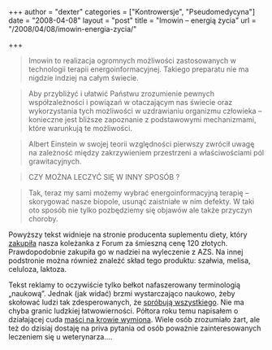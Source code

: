 +++
author = "dexter"
categories = ["Kontrowersje", "Pseudomedycyna"]
date = "2008-04-08"
layout = "post"
title = "Imowin – energią życia"
url = "/2008/04/08/imowin-energia-zycia/"

+++

> Imowin to realizacja ogromnych możliwości zastosowanych w technologii terapii energoinformacyjnej. Takiego preparatu nie ma nigdzie indziej na całym świecie.
  
> Aby przybliżyć i ułatwić Państwu zrozumienie pewnych współzależności i powiązań w otaczającym nas świecie oraz wykorzystania tych możliwości w uzdrawianiu organizmu człowieka &#8211; konieczne jest bliższe zapoznanie z podstawowymi mechanizmami, które warunkują te możliwości.
  
> Albert Einstein w swojej teorii względności pierwszy zwrócił uwagę na zależność między zakrzywieniem przestrzeni a właściwościami pól grawitacyjnych.
  
> CZY MOŻNA LECZYĆ SIĘ W INNY SPOSÓB ?
  
> Tak, teraz my sami możemy wybrać energoinformacyjną terapię &#8211; skorygować nasze biopole, usunąć zaistniałe w nim defekty. W taki oto sposób nie tylko pozbędziemy się objawów ale także przyczyn choroby.

Powyższy tekst widnieje na stronie producenta suplementu diety, który [zakupiła][1] nasza koleżanka z Forum za śmieszną cenę 120 złotych. Prawdopodobnie zakupiła go w nadziei na wyleczenie z AZS. Na innej podstronie można również znaleźć skład tego produktu: szałwia, melisa, celuloza, laktoza.

Tekst reklamy to oczywiście tylko bełkot nafaszerowany terminologią &#8222;naukową&#8221;. Jednak (jak widać) brzmi wystarczająco naukowo, żeby skołować ludzi tak zdesperowanych, że [spróbują wszystkiego][2]. Nie ma chyba granic ludzkiej łatwowierności. Półtora roku temu napisałem o działającej cuda [maści na krowie wymiona][3]. Wiele osób zrozumiało żart, ale też do dzisiaj dostaję na priva pytania od osób poważnie zainteresowanych leczeniem się u weterynarza&#8230;.

 [1]: http://www.atopowe-zapalenie.pl/forum/viewtopic.php?t=4363
 [2]: /2008/02/17/musze-sprobowac-wszystkiego/ "Muszę spróbować wszystkiego"
 [3]: http://www.atopowe-zapalenie.pl/forum/viewtopic.php?t=3173
